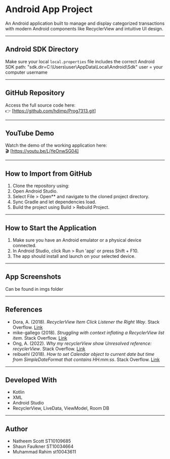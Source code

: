 # Android App Project

An Android application built to manage and display categorized transactions with modern Android components like RecyclerView and intuitive UI design.

--------------------------------------
Android SDK Directory
--------------------------------------
Make sure your local `local.properties` file includes the correct Android SDK path:
"sdk.dir=C\:\\Users\\user\\AppData\\Local\\Android\\Sdk"
user = your computer username

--------------------------------------
GitHub Repository
--------------------------------------
Access the full source code here:  
👉 [https://github.com/hdimp/Prog7313.git]

--------------------------------------
YouTube Demo
--------------------------------------
Watch the demo of the working application here:  
🎬 [https://youtu.be/LjYeOnwSG04]

--------------------------------------
How to Import from GitHub
--------------------------------------
1. Clone the repository using:
2. Open Android Studio.
3. Select File > Open** and navigate to the cloned project directory.
4. Sync Gradle and let dependencies load.
5. Build the project using Build > Rebuild Project.

--------------------------------------
How to Start the Application
--------------------------------------
1. Make sure you have an Android emulator or a physical device connected.
2. In Android Studio, click Run > Run 'app' or press Shift + F10.
3. The app should install and launch on your selected device.

--------------------------------------
App Screenshots
--------------------------------------
Can be found in imgs folder

--------------------------------------
References
--------------------------------------
- Dora, A. (2018). *RecyclerView Item Click Listener the Right Way*. Stack Overflow. [Link](https://stackoverflow.com/questions/49969278/recyclerview-item-click-listener-the-right-way)  
- mike-gallego (2018). *Struggling with context inflating a RecyclerView list item*. Stack Overflow. [Link](https://stackoverflow.com/questions/52224165/struggling-with-context-inflating-a-recyclerview-list-item)  
- Ong, A. (2022). *Why my recyclerView show Unresolved reference: recyclerView*. Stack Overflow. [Link](https://stackoverflow.com/questions/71604788/why-my-recyclerview-show-unresolved-reference-recyclerview)  
- reibuehl (2018). *How to set Calendar object to current date but time from SimpleDateFormat that contains HH:mm:ss*. Stack Overflow. [Link](https://stackoverflow.com/questions/48647950/how-to-set-calendar-object-to-current-date-but-time-from-simpledateformat-that-c)

--------------------------------------
Developed With
--------------------------------------
- Kotlin  
- XML  
- Android Studio  
- RecyclerView, LiveData, ViewModel, Room DB 

--------------------------------------
Author
--------------------------------------
- Natheem Scott ST10109685 
- Shaun Faulkner ST10034664
- Muhammad Rahim st10043611
